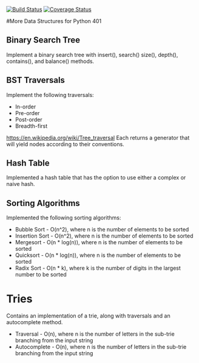 [![Build Status](https://travis-ci.org/kurtrm/data_structs.svg?branch=master)](https://travis-ci.org/kurtrm/data_structs)
[![Coverage Status](https://coveralls.io/repos/github/kurtrm/data_structs/badge.svg?branch=master)](https://coveralls.io/github/kurtrm/data_structs?branch=master)



#More Data Structures for Python 401


## Binary Search Tree
Implement a binary search tree with insert(), search()
size(), depth(), contains(), and balance() methods.

## BST Traversals

Implement the following traversals:

- In-order
- Pre-order
- Post-order
- Breadth-first

https://en.wikipedia.org/wiki/Tree_traversal
Each returns a generator that will yield nodes according to their conventions.

## Hash Table

Implemented a hash table that has the option to use either a complex or naive hash.

## Sorting Algorithms

Implemented the following sorting algorithms:

+ Bubble Sort - O(n^2), where n is the number of elements to be sorted
+ Insertion Sort - O(n^2), where n is the number of elements to be sorted
+ Mergesort - O(n * log(n)), where n is the number of elements to be sorted
+ Quicksort - O(n * log(n)), where n is the number of elements to be sorted
+ Radix Sort - O(n * k), where k is the number of digits in the largest number to be sorted

# Tries

Contains an implementation of a trie, along with traversals and an autocomplete method.

+ Traversal - O(n), where n is the number of letters in the sub-trie branching from the input string
+ Autocomplete - O(n), where n is the number of letters in the sub-trie branching from the input string


